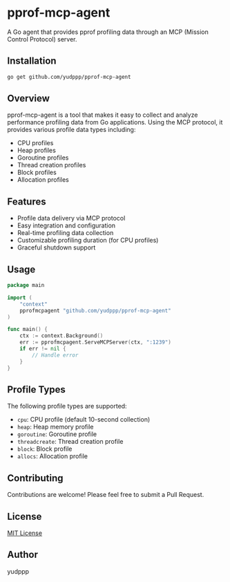 # pprof-mcp-agent

A Go agent that provides pprof profiling data through an MCP (Mission Control Protocol) server.

## Installation

```bash
go get github.com/yudppp/pprof-mcp-agent
```

## Overview

pprof-mcp-agent is a tool that makes it easy to collect and analyze performance profiling data from Go applications. Using the MCP protocol, it provides various profile data types including:

- CPU profiles
- Heap profiles
- Goroutine profiles
- Thread creation profiles
- Block profiles
- Allocation profiles

## Features

- Profile data delivery via MCP protocol
- Easy integration and configuration
- Real-time profiling data collection
- Customizable profiling duration (for CPU profiles)
- Graceful shutdown support

## Usage

```go
package main

import (
    "context"
    pprofmcpagent "github.com/yudppp/pprof-mcp-agent"
)

func main() {
    ctx := context.Background()
    err := pprofmcpagent.ServeMCPServer(ctx, ":1239")
    if err != nil {
        // Handle error
    }
}
```

## Profile Types

The following profile types are supported:

- `cpu`: CPU profile (default 10-second collection)
- `heap`: Heap memory profile
- `goroutine`: Goroutine profile
- `threadcreate`: Thread creation profile
- `block`: Block profile
- `allocs`: Allocation profile

## Contributing

Contributions are welcome! Please feel free to submit a Pull Request.

## License

[MIT License](LICENSE)

## Author

yudppp
